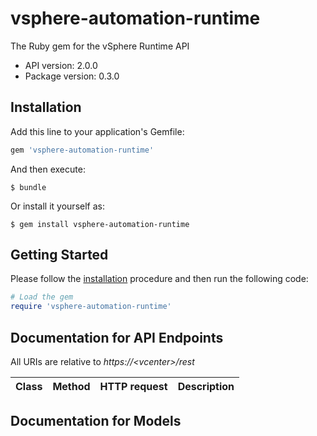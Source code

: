 # vsphere-automation-runtime

The Ruby gem for the vSphere Runtime API

- API version: 2.0.0
- Package version: 0.3.0

## Installation

Add this line to your application's Gemfile:

```ruby
gem 'vsphere-automation-runtime'
```

And then execute:

    $ bundle

Or install it yourself as:

    $ gem install vsphere-automation-runtime

## Getting Started

Please follow the [installation](#installation) procedure and then run the following code:

```ruby
# Load the gem
require 'vsphere-automation-runtime'

```

## Documentation for API Endpoints

All URIs are relative to *https://&lt;vcenter&gt;/rest*

Class | Method | HTTP request | Description
------------ | ------------- | ------------- | -------------


## Documentation for Models


